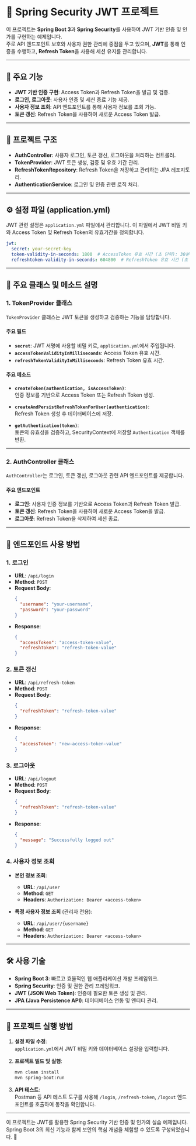 
# 🔐 Spring Security JWT 프로젝트

이 프로젝트는 **Spring Boot 3**과 **Spring Security**를 사용하여 JWT 기반 인증 및 인가를 구현하는 예제입니다.  
주로 API 엔드포인트 보호와 사용자 권한 관리에 중점을 두고 있으며, **JWT**를 통해 인증을 수행하고, **Refresh Token**을 사용해 세션 유지를 관리합니다.

---

## 🌟 주요 기능
- **JWT 기반 인증 구현**: Access Token과 Refresh Token을 발급 및 검증.
- **로그인, 로그아웃**: 사용자 인증 및 세션 종료 기능 제공.
- **사용자 정보 조회**: API 엔드포인트를 통해 사용자 정보를 조회 가능.
- **토큰 갱신**: Refresh Token을 사용하여 새로운 Access Token 발급.

---

## 📂 프로젝트 구조
- **AuthController**: 사용자 로그인, 토큰 갱신, 로그아웃을 처리하는 컨트롤러.
- **TokenProvider**: JWT 토큰 생성, 검증 및 유효 기간 관리.
- **RefreshTokenRepository**: Refresh Token을 저장하고 관리하는 JPA 레포지토리.
- **AuthenticationService**: 로그인 및 인증 관련 로직 처리.

---

## ⚙️ 설정 파일 (application.yml)

JWT 관련 설정은 `application.yml` 파일에서 관리합니다. 이 파일에서 JWT 비밀 키와 Access Token 및 Refresh Token의 유효기간을 정의합니다.

```yaml
jwt:
  secret: your-secret-key
  token-validity-in-seconds: 1800  # AccessToken 유효 시간 (초 단위): 30분
  refreshtoken-validity-in-seconds: 604800  # RefreshToken 유효 시간 (초 단위): 7일
```

---

## 🧩 주요 클래스 및 메소드 설명

### 1. **TokenProvider 클래스**
`TokenProvider` 클래스는 JWT 토큰을 생성하고 검증하는 기능을 담당합니다.

#### 주요 필드
- **`secret`**: JWT 서명에 사용할 비밀 키로, `application.yml`에서 주입됩니다.
- **`accessTokenValidityInMilliseconds`**: Access Token 유효 시간.
- **`refreshTokenValidityInMilliseconds`**: Refresh Token 유효 시간.

#### 주요 메소드
- **`createToken(authentication, isAccessToken)`**:  
  인증 정보를 기반으로 Access Token 또는 Refresh Token 생성.

- **`createAndPersistRefreshTokenForUser(authentication)`**:  
  Refresh Token 생성 후 데이터베이스에 저장.

- **`getAuthentication(token)`**:  
  토큰의 유효성을 검증하고, SecurityContext에 저장할 `Authentication` 객체를 반환.

---

### 2. **AuthController 클래스**
`AuthController`는 로그인, 토큰 갱신, 로그아웃 관련 API 엔드포인트를 제공합니다.

#### 주요 엔드포인트
- **로그인**: 사용자 인증 정보를 기반으로 Access Token과 Refresh Token 발급.
- **토큰 갱신**: Refresh Token을 사용하여 새로운 Access Token을 발급.
- **로그아웃**: Refresh Token을 삭제하여 세션 종료.

---

## 🚀 엔드포인트 사용 방법

### 1. **로그인**
- **URL**: `/api/login`
- **Method**: `POST`
- **Request Body**:
  ```json
  {
    "username": "your-username",
    "password": "your-password"
  }
  ```
- **Response**:
  ```json
  {
    "accessToken": "access-token-value",
    "refreshToken": "refresh-token-value"
  }
  ```

### 2. **토큰 갱신**
- **URL**: `/api/refresh-token`
- **Method**: `POST`
- **Request Body**:
  ```json
  {
    "refreshToken": "refresh-token-value"
  }
  ```
- **Response**:
  ```json
  {
    "accessToken": "new-access-token-value"
  }
  ```

### 3. **로그아웃**
- **URL**: `/api/logout`
- **Method**: `POST`
- **Request Body**:
  ```json
  {
    "refreshToken": "refresh-token-value"
  }
  ```
- **Response**:
  ```json
  {
    "message": "Successfully logged out"
  }
  ```

### 4. **사용자 정보 조회**
- **본인 정보 조회**:
  - **URL**: `/api/user`
  - **Method**: `GET`
  - **Headers**: `Authorization: Bearer <access-token>`

- **특정 사용자 정보 조회** (관리자 전용):
  - **URL**: `/api/user/{username}`
  - **Method**: `GET`
  - **Headers**: `Authorization: Bearer <access-token>`

---

## 🛠️ 사용 기술
- **Spring Boot 3**: 빠르고 효율적인 웹 애플리케이션 개발 프레임워크.
- **Spring Security**: 인증 및 권한 관리 프레임워크.
- **JWT (JSON Web Token)**: 인증에 필요한 토큰 생성 및 관리.
- **JPA (Java Persistence API)**: 데이터베이스 연동 및 엔티티 관리.

---

## 📝 프로젝트 실행 방법

1. **설정 파일 수정**:  
   `application.yml`에서 JWT 비밀 키와 데이터베이스 설정을 입력합니다.

2. **프로젝트 빌드 및 실행**:
   ```bash
   mvn clean install
   mvn spring-boot:run
   ```

3. **API 테스트**:  
   Postman 등 API 테스트 도구를 사용해 `/login`, `/refresh-token`, `/logout` 엔드포인트를 호출하여 동작을 확인합니다.

---

이 프로젝트는 JWT를 활용한 Spring Security 기반 인증 및 인가의 실습 예제입니다.  
Spring Boot 3의 최신 기능과 함께 보안의 핵심 개념을 체험할 수 있도록 구성되었습니다. 🌟

